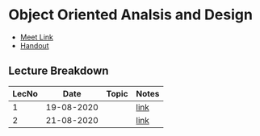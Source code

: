 # Object Oriented Analsis and Design

- [Meet Link](https://meet.google.com/cyv-ioad-hjp)
- [Handout](https://drive.google.com/file/d/11rfasT9jl5P6qo-xpZcA3hWUBmbD6Id7/view?usp=sharing)

## Lecture Breakdown

| LecNo | Date       | Topic | Notes                       |
| ----- | ---------- | ----- | --------------------------- |
| 1     | 19-08-2020 |       | [link](Lec1Aug19/README.md) |
| 2     | 21-08-2020 |       | [link](Lec2Aug21/README.md) |
